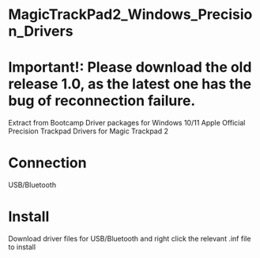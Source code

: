 # MagicTrackPad2_Windows_Precision_Drivers
# Important!: Please download the old release 1.0, as the latest one has the bug of reconnection failure. 
Extract from Bootcamp Driver packages for Windows 10/11
Apple Official Precision Trackpad Drivers for Magic Trackpad 2
# Connection
USB/Bluetooth
# Install
Download driver files for USB/Bluetooth and right click the relevant .inf file to install
